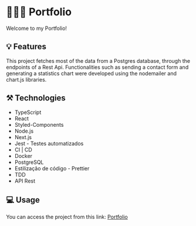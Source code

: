 # 🙋🏼‍♂️ Portfolio

Welcome to my Portfolio!

## 💡 Features

This project fetches most of the data from a Postgres database, through the endpoints of a Rest Api.
Functionalities such as sending a contact form and generating a statistics chart were developed using the nodemailer and chart.js libraries.

## ⚒️ Technologies

- TypeScript
- React
- Styled-Components
- Node.js
- Next.js
- Jest - Testes automatizados
- CI | CD
- Docker
- PostgreSQL
- Estilização de código - Prettier
- TDD
- API Rest

## 💻 Usage

You can access the project from this link: <a href="https://lucasena.dev.br"> Portfolio </a>
